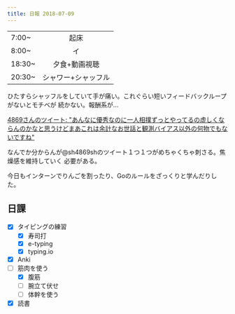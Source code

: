 ```yaml
---
title: 日報 2018-07-09
---
```


|        |      |
| :-     | :-:  |
| 7:00~  | 起床 |
| 8:00~  | イ   |
| 18:30~ | 夕食+動画視聴 |
| 20:30~ | シャワー+シャッフル |

ひたすらシャッフルをしていて手が痛い。これぐらい短いフィードバックループがないとモチベが
続かない。報酬系が...

[4869さんのツイート: "あんなに優秀なのに一人相撲ずっとやってるの虚しくならんのかなと思うけどまあこれは余計なお世話と観測バイアス以外の何物でもないですね"](https://twitter.com/sh4869sh/status/1016490867924729856)

なんでか分からんが@sh4869shのツイート１つ１つがめちゃくちゃ刺さる。焦燥感を維持していく
必要がある。

今日もインターンでりんごを割ったり、Goのルールをざっくりと学んだりした。

## 日課

- [x] タイピングの練習
	+ [x] 寿司打
	+ [x] e-typing
	+ [x] typing.io
- [x] Anki
- [ ] 筋肉を使う
	+ [x] 腹筋
	+ [ ] 腕立て伏せ
	+ [ ] 体幹を使う
- [x] 読書
